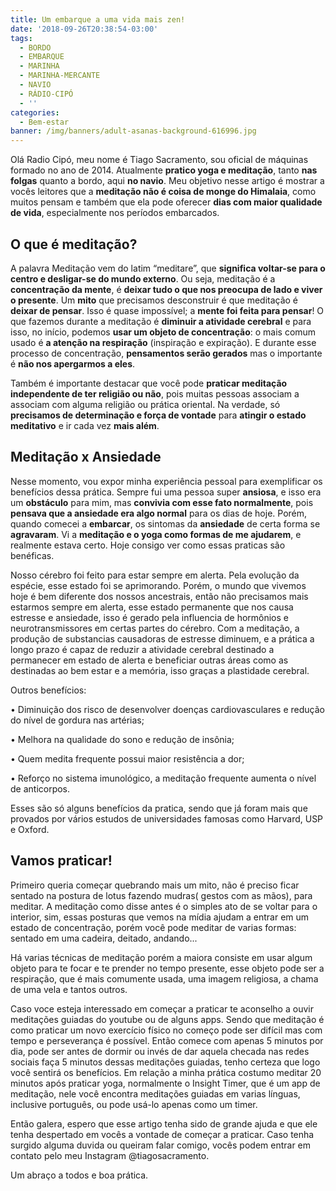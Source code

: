 ```yaml
---
title: Um embarque a uma vida mais zen!
date: '2018-09-26T20:38:54-03:00'
tags:
  - BORDO
  - EMBARQUE
  - MARINHA
  - MARINHA-MERCANTE
  - NAVIO
  - RÁDIO-CIPÓ
  - ''
categories:
  - Bem-estar
banner: /img/banners/adult-asanas-background-616996.jpg
---
```

Olá Radio Cipó, meu nome é Tiago Sacramento, sou oficial de máquinas formado no ano de 2014. Atualmente **pratico yoga e meditação**, tanto **nas folgas** quanto a bordo, aqui **no navio**. Meu objetivo nesse artigo é mostrar a vocês leitores que a **meditação não é coisa de monge do Himalaia**, como muitos pensam e também que ela pode oferecer **dias com maior qualidade de vida**, especialmente nos períodos embarcados.

## O que é meditação?

A palavra Meditação vem do latim “meditare”, que **significa voltar-se para o centro e desligar-se do mundo externo**. Ou seja, meditação é a **concentração da mente**, é **deixar tudo o que nos preocupa de lado e viver o presente**. Um **mito** que precisamos desconstruir é que meditação é **deixar de pensar**. Isso é quase impossível; a **mente foi feita para pensar**! O que fazemos durante a meditação é **diminuir a atividade cerebral** e para isso, no início, podemos **usar um objeto de concentração**: o mais comum usado é **a atenção na respiração** (inspiração e expiração). E durante esse processo de concentração, **pensamentos serão gerados** mas o importante é **não nos apergarmos a eles**.

Também é importante destacar que você pode **praticar meditação independente de ter religião ou não**, pois muitas pessoas associam a associam com alguma religião ou prática oriental. Na verdade, só **precisamos de determinação e força de vontade** para **atingir o estado meditativo** e ir cada vez **mais além**.

## Meditação x Ansiedade

Nesse momento, vou expor minha experiência pessoal para exemplificar os benefícios dessa prática. Sempre fui uma pessoa super **ansiosa**, e isso era um **obstáculo** para mim, mas **convivia com esse fato normalmente**, pois **pensava que a ansiedade era algo normal** para os dias de hoje. Porém, quando comecei a **embarcar**, os sintomas da **ansiedade** de certa forma se **agravaram**. Vi a **meditação e o yoga como formas de me ajudarem**, e realmente estava certo. Hoje consigo ver como essas praticas são benéficas.

Nosso cérebro foi feito para estar sempre em alerta. Pela evolução da espécie, esse estado foi se aprimorando. Porém, o mundo que vivemos hoje é bem diferente dos nossos ancestrais, então não precisamos mais estarmos sempre em alerta, esse estado permanente que nos causa estresse e ansiedade, isso é gerado pela influencia de hormônios e neurotransmissores em certas partes do cérebro. Com a meditação, a produção de substancias causadoras de estresse diminuem, e a prática a longo prazo é capaz de reduzir a atividade cerebral  destinado a permanecer em estado de alerta e beneficiar outras áreas como as destinadas ao bem estar e a memória, isso graças a plastidade cerebral.

Outros benefícios:

•	Diminuição dos risco de desenvolver doenças cardiovasculares e redução do nível de gordura nas artérias;

•	Melhora na qualidade do sono e redução de insônia;

•	Quem medita frequente possui maior resistência a dor;

•	Reforço no sistema imunológico, a meditação frequente aumenta o nível de anticorpos.

Esses são só alguns benefícios da pratica, sendo que já foram mais que provados por vários estudos de universidades famosas como Harvard, USP e Oxford.

## Vamos praticar!

Primeiro queria começar quebrando mais um mito, não é preciso ficar sentado na postura de lotus fazendo mudras( gestos com as mãos), para meditar. A meditação como disse antes é o simples ato de se voltar para o interior, sim, essas posturas que vemos na mídia ajudam a entrar em um estado de concentração, porém você pode meditar de varias formas: sentado em uma cadeira, deitado, andando... 

Há varias técnicas de meditação porém a maiora consiste em usar algum objeto para te focar e te prender no tempo presente, esse objeto pode ser a respiração, que é mais comumente usada, uma imagem religiosa, a chama de uma vela e tantos outros. 

Caso voce esteja interessado em começar a praticar te aconselho a ouvir meditações guiadas do youtube ou de alguns apps. Sendo que meditação é como praticar um novo exercício físico no começo pode ser difícil mas com tempo e perseverança é possível. Então comece com apenas 5 minutos por dia, pode ser antes de dormir ou invés de dar aquela checada nas redes sociais faça 5 minutos dessas meditações guiadas, tenho certeza que logo você sentirá os benefícios. Em relação a minha prática costumo meditar 20 minutos após praticar yoga, normalmente o Insight Timer, que é um app de meditação, nele você encontra meditações guiadas em varias línguas, inclusive português, ou pode usá-lo apenas como um timer.

Então galera, espero que esse artigo tenha sido de grande ajuda e que ele tenha despertado em vocês a vontade de começar a praticar. Caso tenha surgido alguma duvida ou queiram falar comigo, vocês podem entrar em contato pelo meu Instagram @tiagosacramento. 

Um abraço a todos e boa prática.
